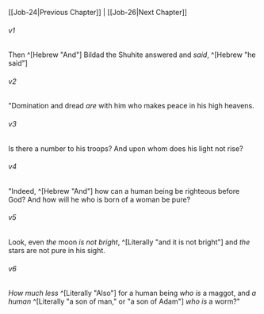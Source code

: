 ﻿---
aliases:
  - Job 25
---

[[Job-24|Previous Chapter]] | [[Job-26|Next Chapter]]

###### v1
Then ^[Hebrew "And"] Bildad the Shuhite answered and _said_, ^[Hebrew "he said"]

###### v2
"Domination and dread _are_ with him
who makes peace in his high heavens.

###### v3
Is there a number to his troops?
And upon whom does his light not rise?

###### v4
"Indeed, ^[Hebrew "And"] how can a human being be righteous before God?
And how will he who is born of a woman be pure?

###### v5
Look, even _the_ moon _is not bright_, ^[Literally "and it is not bright"]
and _the_ stars are not pure in his sight.

###### v6
_How much less_ ^[Literally "Also"] for a human being _who is_ a maggot,
and _a human_ ^[Literally "a son of man," or "a son of Adam"] _who is_ a worm?"